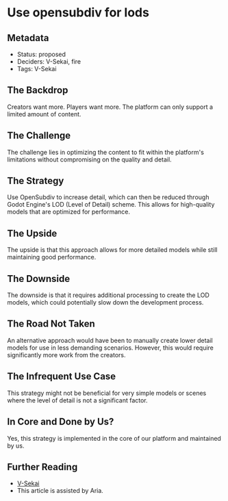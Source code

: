 # Use opensubdiv for lods
  
## Metadata  
  
- Status: proposed <!-- draft | proposed | rejected | accepted | deprecated | superseded by -->  
- Deciders: V-Sekai, fire
- Tags: V-Sekai  
  
## The Backdrop  
  
Creators want more. Players want more. The platform can only support a limited amount of content.

## The Challenge  

The challenge lies in optimizing the content to fit within the platform's limitations without compromising on the quality and detail.

## The Strategy  

Use OpenSubdiv to increase detail, which can then be reduced through Godot Engine's LOD (Level of Detail) scheme. This allows for high-quality models that are optimized for performance.

## The Upside  

The upside is that this approach allows for more detailed models while still maintaining good performance.

## The Downside  

The downside is that it requires additional processing to create the LOD models, which could potentially slow down the development process.

## The Road Not Taken  

An alternative approach would have been to manually create lower detail models for use in less demanding scenarios. However, this would require significantly more work from the creators.

## The Infrequent Use Case  

This strategy might not be beneficial for very simple models or scenes where the level of detail is not a significant factor.

## In Core and Done by Us?   

Yes, this strategy is implemented in the core of our platform and maintained by us.

## Further Reading  
  
- [V-Sekai](https://v-sekai.org/)  
- This article is assisted by Aria.
